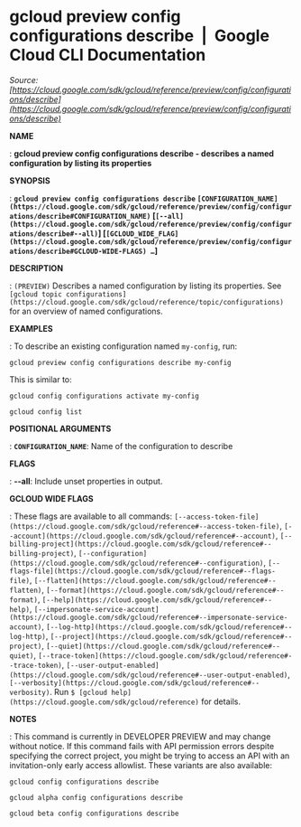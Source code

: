 # gcloud preview config configurations describe  |  Google Cloud CLI Documentation

*Source: [https://cloud.google.com/sdk/gcloud/reference/preview/config/configurations/describe](https://cloud.google.com/sdk/gcloud/reference/preview/config/configurations/describe)*

**NAME**

: **gcloud preview config configurations describe - describes a named configuration by listing its properties**

**SYNOPSIS**

: **`gcloud preview config configurations describe` `[CONFIGURATION_NAME](https://cloud.google.com/sdk/gcloud/reference/preview/config/configurations/describe#CONFIGURATION_NAME)` [`[--all](https://cloud.google.com/sdk/gcloud/reference/preview/config/configurations/describe#--all)`] [`[GCLOUD_WIDE_FLAG](https://cloud.google.com/sdk/gcloud/reference/preview/config/configurations/describe#GCLOUD-WIDE-FLAGS) …`]**

**DESCRIPTION**

: `(PREVIEW)` Describes a named configuration by listing its
properties.
See `[gcloud topic
configurations](https://cloud.google.com/sdk/gcloud/reference/topic/configurations)` for an overview of named configurations.

**EXAMPLES**

: To describe an existing configuration named `my-config`, run:

```
gcloud preview config configurations describe my-config
```

This is similar to:

```
gcloud config configurations activate my-config
```

```
gcloud config list
```

**POSITIONAL ARGUMENTS**

: **`CONFIGURATION_NAME`**:
Name of the configuration to describe

**FLAGS**

: **--all**:
Include unset properties in output.

**GCLOUD WIDE FLAGS**

: These flags are available to all commands: `[--access-token-file](https://cloud.google.com/sdk/gcloud/reference#--access-token-file)`,
`[--account](https://cloud.google.com/sdk/gcloud/reference#--account)`, `[--billing-project](https://cloud.google.com/sdk/gcloud/reference#--billing-project)`,
`[--configuration](https://cloud.google.com/sdk/gcloud/reference#--configuration)`,
`[--flags-file](https://cloud.google.com/sdk/gcloud/reference#--flags-file)`,
`[--flatten](https://cloud.google.com/sdk/gcloud/reference#--flatten)`, `[--format](https://cloud.google.com/sdk/gcloud/reference#--format)`, `[--help](https://cloud.google.com/sdk/gcloud/reference#--help)`, `[--impersonate-service-account](https://cloud.google.com/sdk/gcloud/reference#--impersonate-service-account)`,
`[--log-http](https://cloud.google.com/sdk/gcloud/reference#--log-http)`,
`[--project](https://cloud.google.com/sdk/gcloud/reference#--project)`, `[--quiet](https://cloud.google.com/sdk/gcloud/reference#--quiet)`, `[--trace-token](https://cloud.google.com/sdk/gcloud/reference#--trace-token)`, `[--user-output-enabled](https://cloud.google.com/sdk/gcloud/reference#--user-output-enabled)`,
`[--verbosity](https://cloud.google.com/sdk/gcloud/reference#--verbosity)`.
Run `$ [gcloud help](https://cloud.google.com/sdk/gcloud/reference)` for details.

**NOTES**

: This command is currently in DEVELOPER PREVIEW and may change without notice. If
this command fails with API permission errors despite specifying the correct
project, you might be trying to access an API with an invitation-only early
access allowlist. These variants are also available:

```
gcloud config configurations describe
```

```
gcloud alpha config configurations describe
```

```
gcloud beta config configurations describe
```